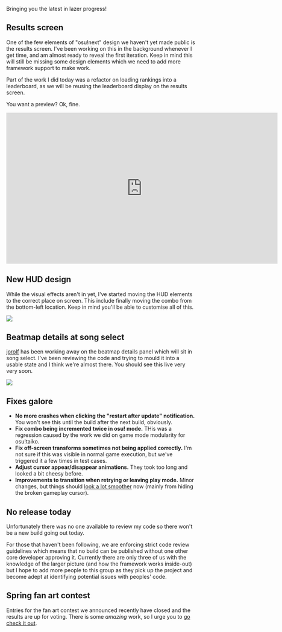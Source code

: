 Bringing you the latest in lazer progress!

## Results screen

One of the few elements of "osu!next" design we haven't yet made public is the results screen. I've been working on this in the background whenever I get time, and am almost ready to reveal the first iteration. Keep in mind this will still be missing some design elements which we need to add more framework support to make work.

Part of the work I did today was a refactor on loading rankings into a leaderboard, as we will be reusing the leaderboard display on the results screen.

You want a preview? Ok, fine.

<iframe data-aspect-ratio="16:9" width="720" height="400" src="https://www.youtube.com/embed/fXz5lQHRygU?rel=0" frameborder="0" allowfullscreen></iframe>

## New HUD design

While the visual effects aren't in yet, I've started moving the HUD elements to the correct place on screen. This include finally moving the combo from the bottom-left location. Keep in mind you'll be able to customise all of this.

![](https://puu.sh/vgDgI/4de91de351.png)

## Beatmap details at song select

[jorolf](https://github.com/jorolf) has been working away on the beatmap details panel which will sit in song select. I've been reviewing the code and trying to mould it into a usable state and I think we're almost there. You should see this live very very soon.

![](https://puu.sh/vgDl4/d9881f7e5b.png)

## Fixes galore

- **No more crashes when clicking the "restart after update" notification.** You won't see this until the build after the next build, obviously.
- **Fix combo being incremented twice in osu! mode.** THis was a regression caused by the work we did on game mode modularity for osu!taiko.
- **Fix off-screen transforms sometimes not being applied correctly.** I'm not sure if this was visible in normal game execution, but we've triggered it a few times in test cases.
- **Adjust cursor appear/disappear animations.** They took too long and looked a bit cheesy before.
- **Improvements to transition when retrying or leaving play mode.** Minor changes, but things should [look a lot smoother](https://www.youtube.com/watch?v=_uzdqi4BDKY&feature=youtu.be) now (mainly from hiding the broken gameplay cursor).

## No release today

Unfortunately there was no one available to review my code so there won't be a new build going out today.

For those that haven't been following, we are enforcing strict code review guidelines which means that no build can be published without one other core developer approving it. Currently there are only three of us with the knowledge of the larger picture (and how the framework works inside-out) but I hope to add more people to this group as they pick up the project and become adept at identifying potential issues with peoples' code.

## Spring fan art contest

Entries for the fan art contest we announced recently have closed and the results are up for voting. There is some *amazing* work, so I urge you to [go check it out](https://new.ppy.sh/community/contests/45).
